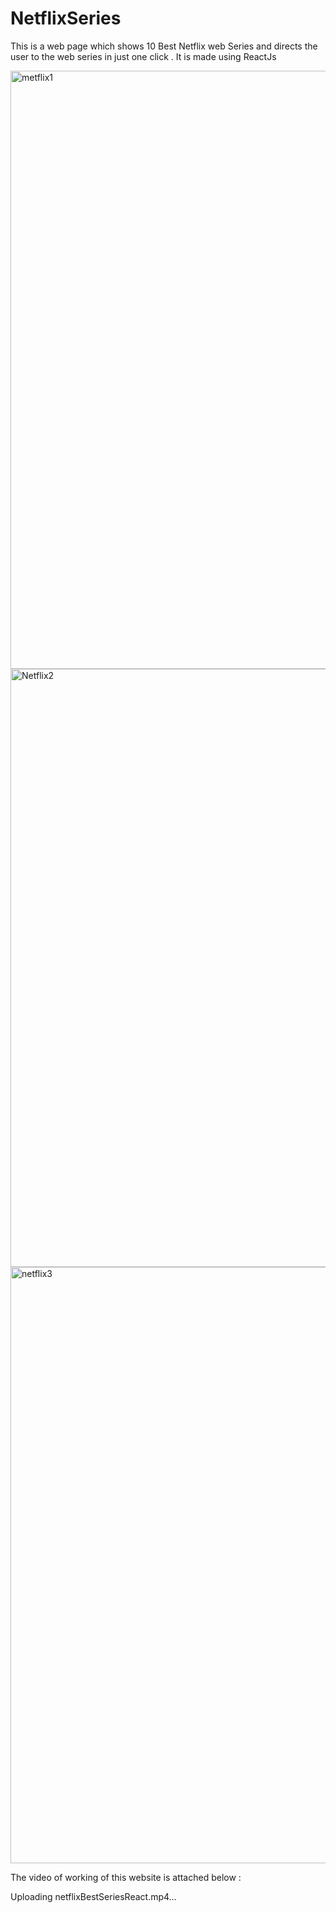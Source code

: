 # NetflixSeries
This is a web page which shows 10 Best Netflix web Series and directs the user to the web series in just one click . It is made using ReactJs

<img width="957" alt="metflix1" src="https://user-images.githubusercontent.com/93420193/170862403-0a9a4a9b-fab7-41fd-b23b-0193daca3391.png">
<img width="957" alt="Netflix2" src="https://user-images.githubusercontent.com/93420193/170862418-ab1b926b-df2e-42cf-80a8-6be8e6e25473.png">
<img width="954" alt="netflix3" src="https://user-images.githubusercontent.com/93420193/170862421-eb39ebd6-fe22-46a1-bbce-fb9122117101.png">

The video of working of this website is attached below :

Uploading netflixBestSeriesReact.mp4…

